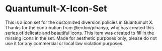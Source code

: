 # Quantumult-X-Icon-Set
This is a icon set for the customized diversion policies in Quantumult X.
Thanks for the contribution from @erdongchanyo, who has created this series of delicate and beautiful icons.
This item was created to fill in the missing icons in the set.
Made for aesthetic purposes only, please do not use it for any commercial or local law violation purposes.
